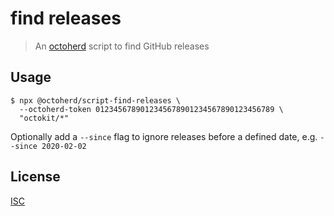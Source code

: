 # find releases

> An [octoherd](https://github.com/octoherd) script to find GitHub releases

## Usage

```
$ npx @octoherd/script-find-releases \
  --octoherd-token 0123456789012345678901234567890123456789 \
  "octokit/*"
```

Optionally add a `--since` flag to ignore releases before a defined date, e.g. `--since 2020-02-02`

## License

[ISC](LICENSE.md)
